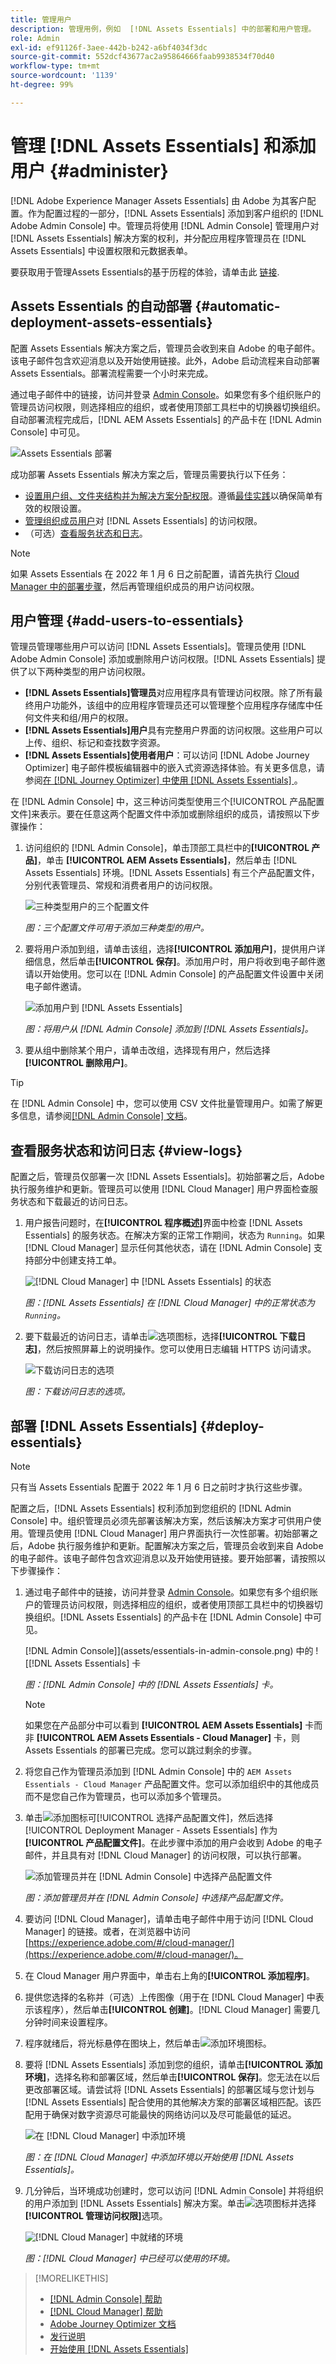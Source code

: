 ```yaml
---
title: 管理用户
description: 管理用例，例如  [!DNL Assets Essentials] 中的部署和用户管理。
role: Admin
exl-id: ef91126f-3aee-442b-b242-a6bf4034f3dc
source-git-commit: 552dcf43677ac2a95864666faab9938534f70d40
workflow-type: tm+mt
source-wordcount: '1139'
ht-degree: 99%

---
```


# 管理 [!DNL Assets Essentials] 和添加用户 {#administer}

[!DNL Adobe Experience Manager Assets Essentials] 由 Adobe 为其客户配置。作为配置过程的一部分，[!DNL Assets Essentials] 添加到客户组织的 [!DNL Adobe Admin Console] 中。管理员将使用 [!DNL Admin Console] 管理用户对 [!DNL Assets Essentials] 解决方案的权利，并分配应用程序管理员在 [!DNL Assets Essentials] 中设置权限和元数据表单。

要获取用于管理Assets Essentials的基于历程的体验，请单击此 [链接](adminster-aem-assets-essentials.md).

## Assets Essentials 的自动部署 {#automatic-deployment-assets-essentials}

配置 Assets Essentials 解决方案之后，管理员会收到来自 Adobe 的电子邮件。该电子邮件包含欢迎消息以及开始使用链接。此外，Adobe 启动流程来自动部署 Assets Essentials。部署流程需要一个小时来完成。

通过电子邮件中的链接，访问并登录 [Admin Console](https://adminconsole.adobe.com)。如果您有多个组织账户的管理员访问权限，则选择相应的组织，或者使用顶部工具栏中的切换器切换组织。自动部署流程完成后，[!DNL AEM Assets Essentials] 的产品卡在 [!DNL Admin Console] 中可见。

![Assets Essentials 部署](assets/assets-essentials-deployment.png)

成功部署 Assets Essentials 解决方案之后，管理员需要执行以下任务：

* [设置用户组、文件夹结构并为解决方案分配权限](manage-permissions.md)。遵循[最佳实践](permission-management-best-practices.md)以确保简单有效的权限设置。
* [管理组织成员用户](#add-users-to-essentials)对 [!DNL Assets Essentials] 的访问权限。
* （可选）[查看服务状态和日志](#view-logs)。

>[!NOTE]
>
>如果 Assets Essentials 在 2022 年 1 月 6 日之前配置，请首先执行 [Cloud Manager 中的部署步骤](#deploy-essentials)，然后再管理组织成员的用户访问权限。


## 用户管理 {#add-users-to-essentials}

管理员管理哪些用户可以访问 [!DNL Assets Essentials]。管理员使用 [!DNL Adobe Admin Console] 添加或删除用户访问权限。[!DNL Assets Essentials] 提供了以下两种类型的用户访问权限。

* **[!DNL Assets Essentials]管理员**&#x200B;对应用程序具有管理访问权限。除了所有最终用户功能外，该组中的应用程序管理员还可以管理整个应用程序存储库中任何文件夹和组/用户的权限。
* **[!DNL Assets Essentials]用户**&#x200B;具有完整用户界面的访问权限。这些用户可以上传、组织、标记和查找数字资源。
* **[!DNL Assets Essentials]使用者用户**：可以访问 [!DNL Adobe Journey Optimizer] 电子邮件模板编辑器中的嵌入式资源选择体验。有关更多信息，请参阅[在 [!DNL Journey Optimizer] 中使用 [!DNL Assets Essentials] ](https://experienceleague.adobe.com/docs/journey-optimizer/using/create-messages/assets-essentials.html?lang=zh-Hans)。

在 [!DNL Admin Console] 中，这三种访问类型使用三个[!UICONTROL 产品配置文件]来表示。要在任意这两个配置文件中添加或删除组织的成员，请按照以下步骤操作：

1. 访问组织的 [!DNL Admin Console]，单击顶部工具栏中的&#x200B;**[!UICONTROL 产品]**，单击 **[!UICONTROL AEM Assets Essentials]**，然后单击 [!DNL Assets Essentials] 环境。[!DNL Assets Essentials] 有三个产品配置文件，分别代表管理员、常规和消费者用户的访问权限。

   ![三种类型用户的三个配置文件](assets/admin-console-admin-profile.png)
   <!-- Need to update screenshot to include 3 profiles -->

   *图：三个配置文件可用于添加三种类型的用户。*

1. 要将用户添加到组，请单击该组，选择&#x200B;**[!UICONTROL 添加用户]**，提供用户详细信息，然后单击&#x200B;**[!UICONTROL 保存]**。添加用户时，用户将收到电子邮件邀请以开始使用。您可以在 [!DNL Admin Console] 的产品配置文件设置中关闭电子邮件邀请。

   ![添加用户到 [!DNL Assets Essentials]](assets/adminconsole-add-user.png)

   *图：将用户从 [!DNL Admin Console] 添加到 [!DNL Assets Essentials]。*

1. 要从组中删除某个用户，请单击改组，选择现有用户，然后选择&#x200B;**[!UICONTROL 删除用户]**。

>[!TIP]
>
>在 [!DNL Admin Console] 中，您可以使用 CSV 文件批量管理用户。如需了解更多信息，请参阅[[!DNL Admin Console] 文档](https://helpx.adobe.com/cn/enterprise/using/accounts.html)。

## 查看服务状态和访问日志 {#view-logs}

配置之后，管理员仅部署一次 [!DNL Assets Essentials]。初始部署之后，Adobe 执行服务维护和更新。管理员可以使用 [!DNL Cloud Manager] 用户界面检查服务状态和下载最近的访问日志。

1. 用户报告问题时，在&#x200B;**[!UICONTROL 程序概述]**&#x200B;界面中检查 [!DNL Assets Essentials] 的服务状态。在解决方案的正常工作期间，状态为 `Running`。如果 [!DNL Cloud Manager] 显示任何其他状态，请在 [!DNL Admin Console] 支持部分中创建支持工单。

   ![[!DNL Cloud Manager]](assets/cloudmanager-manage-access-essentials.png) 中 [!DNL Assets Essentials] 的状态

   *图：[!DNL Assets Essentials] 在 [!DNL Cloud Manager] 中的正常状态为 `Running`。*

1. 要下载最近的访问日志，请单击![选项图标](assets/do-not-localize/options-ellipses-icon.png)，选择&#x200B;**[!UICONTROL 下载日志]**，然后按照屏幕上的说明操作。您可以使用日志编辑 HTTPS 访问请求。

   ![ 下载访问日志的选项](assets/cloudmanager-download-logs.png)

   *图：下载访问日志的选项。*

## 部署 [!DNL Assets Essentials] {#deploy-essentials}

>[!NOTE]
>
>只有当 Assets Essentials 配置于 2022 年 1 月 6 日之前时才执行这些步骤。

配置之后，[!DNL Assets Essentials] 权利添加到您组织的 [!DNL Admin Console] 中。组织管理员必须先部署该解决方案，然后该解决方案才可供用户使用。管理员使用 [!DNL Cloud Manager] 用户界面执行一次性部署。初始部署之后，Adobe 执行服务维护和更新。配置解决方案之后，管理员会收到来自 Adobe 的电子邮件。该电子邮件包含欢迎消息以及开始使用链接。要开始部署，请按照以下步骤操作：

1. 通过电子邮件中的链接，访问并登录 [Admin Console](https://adminconsole.adobe.com)。如果您有多个组织账户的管理员访问权限，则选择相应的组织，或者使用顶部工具栏中的切换器切换组织。[!DNL Assets Essentials] 的产品卡在 [!DNL Admin Console] 中可见。

   [!DNL Admin Console]](assets/essentials-in-admin-console.png) 中的 ![[!DNL Assets Essentials] 卡

   *图：[!DNL Admin Console] 中的 [!DNL Assets Essentials] 卡。*

   >[!NOTE]
   >
   >如果您在产品部分中可以看到 **[!UICONTROL AEM Assets Essentials]** 卡而非 **[!UICONTROL AEM Assets Essentials - Cloud Manager]** 卡，则 Assets Essentials 的部署已完成。您可以跳过剩余的步骤。

1. 将您自己作为管理员添加到 [!DNL Admin Console] 中的 `AEM Assets Essentials - Cloud Manager` 产品配置文件。您可以添加组织中的其他成员而不是您自己作为管理员，也可以添加多个管理员。

1. 单击![添加图标](assets/do-not-localize/add-icon.svg)可[!UICONTROL 选择产品配置文件]，然后选择 [!UICONTROL Deployment Manager - Assets Essentials] 作为&#x200B;**[!UICONTROL 产品配置文件]**。在此步骤中添加的用户会收到 Adobe 的电子邮件，并且具有对 [!DNL Cloud Manager] 的访问权限，可以执行部署。

   ![添加管理员并在 [!DNL Admin Console]](assets/adminconsole-user1.png) 中选择产品配置文件

   *图：添加管理员并在 [!DNL Admin Console] 中选择产品配置文件。*

1. 要访问 [!DNL Cloud Manager]，请单击电子邮件中用于访问 [!DNL Cloud Manager] 的链接。或者，在浏览器中访问 [https://experience.adobe.com/#/cloud-manager/](https://experience.adobe.com/#/cloud-manager/)。

1. 在 Cloud Manager 用户界面中，单击右上角的&#x200B;**[!UICONTROL 添加程序]**。

1. 提供您选择的名称并（可选）上传图像（用于在 [!DNL Cloud Manager] 中表示该程序），然后单击&#x200B;**[!UICONTROL 创建]**。[!DNL Cloud Manager] 需要几分钟时间来设置程序。

1. 程序就绪后，将光标悬停在图块上，然后单击![添加环境图标](assets/do-not-localize/add-environment-icon.png)。

1. 要将 [!DNL Assets Essentials] 添加到您的组织，请单击&#x200B;**[!UICONTROL 添加环境]**，选择名称和部署区域，然后单击&#x200B;**[!UICONTROL 保存]**。您无法在以后更改部署区域。请尝试将 [!DNL Assets Essentials] 的部署区域与您计划与 [!DNL Assets Essentials] 配合使用的其他解决方案的部署区域相匹配。该匹配用于确保对数字资源尽可能最快的网络访问以及尽可能最低的延迟。

   ![在 [!DNL Cloud Manager]](assets/cloudmanager-add-environment-for-essentials.png) 中添加环境

   *图：在 [!DNL Cloud Manager] 中添加环境以开始使用 [!DNL Assets Essentials]。*

1. 几分钟后，当环境成功创建时，您可以访问 [!DNL Admin Console] 并将组织的用户添加到 [!DNL Assets Essentials] 解决方案。单击![选项图标](assets/do-not-localize/options-ellipses-icon.png)并选择&#x200B;**[!UICONTROL 管理访问权限]**&#x200B;选项。

   ![[!DNL Cloud Manager]](assets/cloudmanager-manage-access-essentials.png) 中就绪的环境

   *图：[!DNL Cloud Manager] 中已经可以使用的环境。*

>[!MORELIKETHIS]
>
>* [[!DNL Admin Console] 帮助](https://helpx.adobe.com/cn/enterprise/using/admin-console.html)
>* [[!DNL Cloud Manager] 帮助](https://experienceleague.adobe.com/docs/experience-manager-cloud-manager/using/introduction-to-cloud-manager.html?lang=zh-Hans)
>* [Adobe Journey Optimizer 文档](https://experienceleague.adobe.com/docs/journey-optimizer/using/ajo-home.html?lang=zh-Hans)
>* [发行说明](release-notes.md)
>* [开始使用 [!DNL Assets Essentials]](get-started.md)

